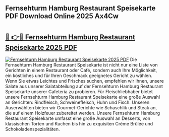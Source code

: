 ## Fernsehturm Hamburg Restaurant Speisekarte PDF Download Online 2025 Ax4Cw

# <h2><a href="http://gccxnvj.nevu.top/?p=Fernsehturm+Hamburg+Restaurant+Speisekarte">🔗 👉🔴 Fernsehturm Hamburg Restaurant Speisekarte 2025 PDF</a></h2>

[![Fernsehturm Hamburg Restaurant Speisekarte 2025 PDF](https://i.imgur.com/dBaPXMq.png)](http://gccxnvj.nevu.top/?p=Fernsehturm+Hamburg+Restaurant+Speisekarte)
Die Fernsehturm Hamburg Restaurant Speisekarte ist nicht nur eine Liste von Gerichten in einem Restaurant oder Café, sondern auch Ihre Möglichkeit, ein köstliches und für Ihren Geschmack geeignetes Gericht zu wählen. Wenn Sie etwas Leichtes und Frisches suchen, empfehlen wir Ihnen, unsere Salate aus unserer Salatabteilung auf der Fernsehturm Hamburg Restaurant Speisekarte unserer Cafeteria zu probieren. Für Fleischliebhaber bietet unsere Fernsehturm Hamburg Restaurant Speisekarte eine große Auswahl an Gerichten: Rindfleisch, Schweinefleisch, Huhn und Fisch. Unseren Auserwählten bieten wir Gourmet-Gerichte wie Schaschlik und Steak an, die auf einem Holzfeuer zubereitet werden. Unsere Fernsehturm Hamburg Restaurant Speisekarte umfasst eine große Auswahl an Desserts, von klassischen Torten und Kuchen bis hin zu exquisiten Crème Brûlée und Schokoladenspezialitäten.
